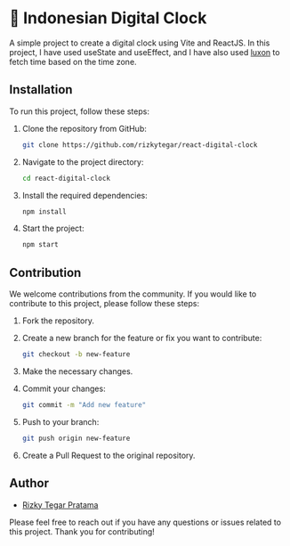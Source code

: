 # 👋 Indonesian Digital Clock

A simple project to create a digital clock using Vite and ReactJS. In this project, I have used useState and useEffect, and I have also used [luxon](https://www.npmjs.com/package/luxon) to fetch time based on the time zone.

## Installation

To run this project, follow these steps:

1. Clone the repository from GitHub:

   ```bash
   git clone https://github.com/rizkytegar/react-digital-clock
   ```

2. Navigate to the project directory:

   ```bash
   cd react-digital-clock
   ```

3. Install the required dependencies:

   ```bash
   npm install
   ```

4. Start the project:

   ```bash
   npm start
   ```

## Contribution

We welcome contributions from the community. If you would like to contribute to this project, please follow these steps:

1. Fork the repository.
2. Create a new branch for the feature or fix you want to contribute:

   ```bash
   git checkout -b new-feature
   ```

3. Make the necessary changes.
4. Commit your changes:

   ```bash
   git commit -m "Add new feature"
   ```

5. Push to your branch:

   ```bash
   git push origin new-feature
   ```

6. Create a Pull Request to the original repository.

## Author

- [Rizky Tegar Pratama](https://github.com/rizkytegar)

Please feel free to reach out if you have any questions or issues related to this project. Thank you for contributing!
